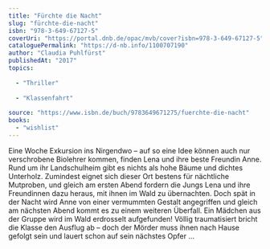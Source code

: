 ```yaml
---
title: "Fürchte die Nacht"
slug: "fürchte-die-nacht"
isbn: "978-3-649-67127-5"
coverUri: "https://portal.dnb.de/opac/mvb/cover?isbn=978-3-649-67127-5"
cataloguePermalink: "https://d-nb.info/1100707190"
author: "Claudia Puhlfürst"
publishedAt: "2017"
topics:
  
  - "Thriller"
    
  - "Klassenfahrt"
    
source: "https://www.isbn.de/buch/9783649671275/fuerchte-die-nacht"
books: 
  - "wishlist"
---
```

Eine Woche Exkursion ins Nirgendwo – auf so eine Idee können auch nur 
verschrobene Biolehrer kommen, finden Lena und ihre beste Freundin Anne. Rund 
um ihr Landschulheim gibt es nichts als hohe Bäume und dichtes Unterholz. 
Zumindest eignet sich dieser Ort bestens für nächtliche Mutproben, und gleich 
am ersten Abend fordern die Jungs Lena und ihre Freundinnen dazu heraus, mit 
ihnen im Wald zu übernachten. Doch spät in der Nacht wird Anne von einer 
vermummten Gestalt angegriffen und gleich am nächsten Abend kommt es zu einem 
weiteren Überfall. Ein Mädchen aus der Gruppe wird im Wald erdrosselt 
aufgefunden! Völlig traumatisiert bricht die Klasse den Ausflug ab – doch der 
Mörder muss ihnen nach Hause gefolgt sein und lauert schon auf sein nächstes 
Opfer …